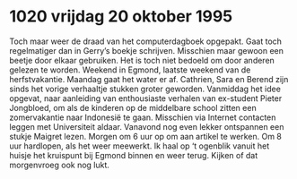 # 1020 vrijdag 20 oktober 1995
Toch maar weer de draad van het computerdagboek opgepakt. Gaat toch regelmatiger dan  in Gerry’s boekje schrijven. Misschien maar gewoon een beetje door elkaar gebruiken. Het is toch niet bedoeld om door anderen gelezen te worden. Weekend in Egmond, laatste weekend van de herfstvakantie. Maandag gaat het water er af. Cathrien, Sara en Berend zijn sinds het vorige verhaaltje stukken groter geworden. Vanmiddag het idee opgevat, naar aanleiding van enthousiaste verhalen van ex-student Pieter Jongbloed, om als de kinderen op de middelbare school zitten een zomervakantie naar Indonesië te gaan. Misschien via Internet contacten leggen met Universiteit aldaar. Vanavond nog even lekker ontspannen een stukje Maigret lezen. Morgen om 6 uur op om aan artikel te werken. Om 8 uur hardlopen, als het weer meewerkt. Ik haal op ‘t ogenblik vanuit het huisje het kruispunt bij Egmond binnen en weer terug. Kijken of dat morgenvroeg ook nog lukt.